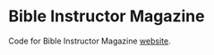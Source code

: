 # Bible Instructor Magazine

Code for Bible Instructor Magazine [website](https://bibleinstructormagazine.org).
